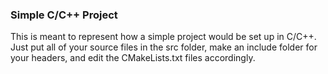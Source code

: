 ### Simple C/C++ Project

This is meant to represent how a simple project would be set up in C/C++. Just
put all of your source files in the src folder, make an include folder for your
headers, and edit the CMakeLists.txt files accordingly.
